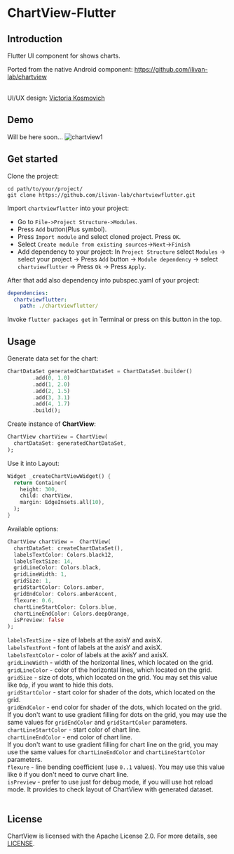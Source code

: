# ChartView-Flutter

Introduction
------------
Flutter UI component for shows charts.

Ported from the native Android component: https://github.com/ilivan-lab/chartview <br><br>

UI/UX design: [Victoria Kosmovich](https://www.behance.net/vkosmovich)

Demo
----

Will be here soon...
![chartview1](imgres/chartview-demo.gif)

Get started
-----------

Clone the project:
```
cd path/to/your/project/
git clone https://github.com/ilivan-lab/chartviewflutter.git
```
Import `chartviewflutter` into your project: <br>
  -  Go to `File->Project Structure->Modules`. <br>
  - Press `Add` button(Plus symbol). <br>
  - Press `Import module` and select cloned project. Press `OK`. <br>
  - Select `Create module from existing sources`->`Next`->`Finish` <br>
  - Add dependency to your project: In `Project Structure` select `Modules` -> select your project -> Press `Add` button -> `Module dependency` -> select `chartviewflutter` -> Press `Ok` -> Press `Apply`. <br>

After that add also dependency into pubspec.yaml of your project:
```yaml
dependencies:
  chartviewflutter:
    path: ./chartviewflutter/
```
Invoke `flutter packages get` in Terminal or press on this button in the top.


Usage
-----

Generate data set for the chart:
```dart
ChartDataSet generatedChartDataSet = ChartDataSet.builder()
        .add(0, 1.0)
        .add(1, 2.0)
        .add(2, 1.5)
        .add(3, 3.1)
        .add(4, 1.7)
        .build();
```
Create instance of **ChartView**:
```dart
ChartView chartView = ChartView(
  chartDataSet: generatedChartDataSet,
);
```

Use it into Layout:
```dart
Widget _createChartViewWidget() {
  return Container(
    height: 300,
    child: chartView,
    margin: EdgeInsets.all(10),
  );
}
```

Available options:
```dart
ChartView chartView =  ChartView(
  chartDataSet: createChartDataSet(),
  labelsTextColor: Colors.black12,
  labelsTextSize: 14,
  gridLineColor: Colors.black,
  gridLineWidth: 1,
  gridSize: 1,
  gridStartColor: Colors.amber,
  gridEndColor: Colors.amberAccent,
  flexure: 0.6,
  chartLineStartColor: Colors.blue,
  chartLineEndColor: Colors.deepOrange,
  isPreview: false
);
```
`labelsTextSize` - size of labels at the axisY and axisX. <br>
`labelsTextFont` - font of labels at the axisY and axisX. <br>
`labelsTextColor` - color of labels at the axisY and axisX. <br>
`gridLineWidth` - width of the horizontal lines, which located on the grid. <br>
`gridLineColor` - color of the horizontal lines, which located on the grid. <br>
`gridSize` - size of dots, which located on the grid. You may set this value like `0dp`, if you want to hide this dots. <br>
`gridStartColor` - start color for shader of the dots, which located on the grid. <br>
`gridEndColor` - end color for shader of the dots, which located on the grid. <br>
If you don't want to use gradient filling for dots on the grid, you may use the same values for `gridEndColor` and `gridStartColor` parameters. <br>
`chartLineStartColor` - start color of chart line. <br>
`chartLineEndColor` - end color of chart line. <br>
If you don't want to use gradient filling for chart line on the grid, you may use the same values for `chartLineEndColor` and `chartLineStartColor` parameters. <br>
`flexure` - line bending coefficient (use `0..1` values). You may use this value like `0` if you don't need to curve chart line. <br>
`isPreview` - prefer to use just for debug mode, if you will use hot reload mode. It provides to check layout of ChartView with generated dataset. <br><br>

License
-------

ChartView is licensed with the Apache License 2.0. For more details, see [LICENSE](LICENSE).


